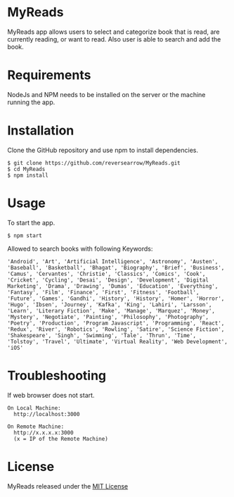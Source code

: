 # MyReads

MyReads app allows users to select and categorize book that is read, are currently reading, or want to read. Also user is able to search and add the book.

# Requirements

NodeJs and NPM needs to be installed on the server or the machine running the app.

# Installation

Clone the GitHub repository and use npm to install dependencies.

```
$ git clone https://github.com/reversearrow/MyReads.git
$ cd MyReads
$ npm install
```

# Usage

To start the app.

```
$ npm start
```

Allowed to search books with following Keywords:

```
'Android', 'Art', 'Artificial Intelligence', 'Astronomy', 'Austen', 'Baseball', 'Basketball', 'Bhagat', 'Biography', 'Brief', 'Business', 'Camus', 'Cervantes', 'Christie', 'Classics', 'Comics', 'Cook', 'Cricket', 'Cycling', 'Desai', 'Design', 'Development', 'Digital Marketing', 'Drama', 'Drawing', 'Dumas', 'Education', 'Everything', 'Fantasy', 'Film', 'Finance', 'First', 'Fitness', 'Football', 'Future', 'Games', 'Gandhi', 'History', 'History', 'Homer', 'Horror', 'Hugo', 'Ibsen', 'Journey', 'Kafka', 'King', 'Lahiri', 'Larsson', 'Learn', 'Literary Fiction', 'Make', 'Manage', 'Marquez', 'Money', 'Mystery', 'Negotiate', 'Painting', 'Philosophy', 'Photography', 'Poetry', 'Production', 'Program Javascript', 'Programming', 'React', 'Redux', 'River', 'Robotics', 'Rowling', 'Satire', 'Science Fiction', 'Shakespeare', 'Singh', 'Swimming', 'Tale', 'Thrun', 'Time', 'Tolstoy', 'Travel', 'Ultimate', 'Virtual Reality', 'Web Development', 'iOS'
```

# Troubleshooting

If web browser does not start.

```
On Local Machine:
  http://localhost:3000

On Remote Machine:
  http://x.x.x.x:3000
  (x = IP of the Remote Machine)
```

# License

MyReads released under the [MIT License](docs/License)

